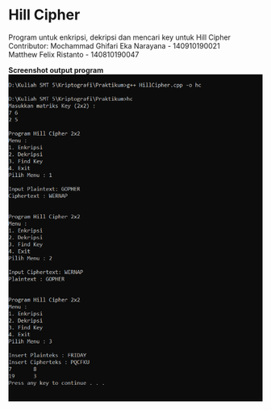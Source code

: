 # Hill Cipher
Program untuk enkripsi, dekripsi dan mencari key untuk Hill Cipher
Contributor:
Mochammad Ghifari Eka Narayana  - 140910190021 <br/>
Matthew Felix Ristanto          - 140810190047 <br/>

**Screenshot output program**
![output](output.png)

